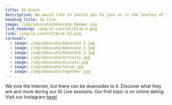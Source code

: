 ```yaml
---
title: IG Event
description: We would like to invite you to join us in the journey of taking charge of your online safety.
heading_title: IG Live
image: /img/advocate/Advocate_Member.jpg
link_heading: /img/in-control/blue-h.png
link: /img/in-control/blue-h2.png
carousel:
  - image: /img/advocate/Advocate_1.jpg
  - image: /img/advocate/Advocate_2.jpg
  - image: /img/advocate/Advocate_3.jpg
  - image: /img/advocate/activity.jpg
  - image: /img/advocate/discuss.jpg
  - image: /img/advocate/forum.jpg
  - image: /img/advocate/together.jpg
---
```


We love the Internet, but there can be downsides to it. Discover what they are and more during our IG Live sessions. Our first topic is on online dating. Visit our Instagram <a href="https://instagram.com/monstersamongus_my?utm_medium=copy_link"> <u>here!</u> </a>

